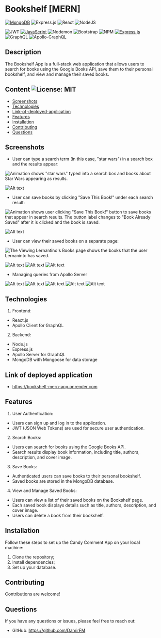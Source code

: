 # Bookshelf [MERN]
[![MongoDB](https://img.shields.io/badge/MongoDB-%234ea94b.svg?style=for-the-badge&logo=mongodb&logoColor=white)](https://www.mongodb.com)
![Express.js](https://img.shields.io/badge/express.js-%23404d59.svg?style=for-the-badge&logo=express&logoColor=%2361DAFB)
![React](https://img.shields.io/badge/react-%2320232a.svg?style=for-the-badge&logo=react&logoColor=%2361DAFB)
![NodeJS](https://img.shields.io/badge/node.js-6DA55F?style=for-the-badge&logo=node.js&logoColor=white)


![JWT](https://img.shields.io/badge/JWT-black?style=for-the-badge&logo=JSON%20web%20tokens)
[![JavaScript](https://img.shields.io/badge/JavaScript-F7DF1E?style=for-the-badge&logo=javascript&logoColor=black)](https://www.javascript.com)
![Nodemon](https://img.shields.io/badge/Nodemon-76D04B.svg?style=for-the-badge&logo=Nodemon&logoColor=white)
![Bootstrap](https://img.shields.io/badge/Bootstrap-7952B3.svg?style=for-the-badge&logo=Bootstrap&logoColor=white)
![NPM](https://img.shields.io/badge/NPM-%23CB3837.svg?style=for-the-badge&logo=npm&logoColor=white)
[![Express.js](https://img.shields.io/badge/Express.js-000000?style=for-the-badge&logo=express&logoColor=white)](https://expressjs.com/)
![GraphQL](https://img.shields.io/badge/GraphQL-E10098.svg?style=for-the-badge&logo=GraphQL&logoColor=white)
![Apollo-GraphQL](https://img.shields.io/badge/-ApolloGraphQL-311C87?style=for-the-badge&logo=apollo-graphql)

## Description

The Bookshelf App is a full-stack web application that allows users to search for books using the Google Books API, save them to their personal bookshelf, and view and manage their saved books.

## Content ![License: MIT](https://img.shields.io/badge/License-MIT-yellow.svg) 

- [Screenshots](#Screenshots)
- [Technologies](#Technologies)
- [Link-of-deployed-application](#Link-of-deployed-application)
- [Features](#Features)
- [Installation](#Installation)
- [Contributing](#Contributing)
- [Questions](#Questions)

## Screenshots

- User can type a search term (in this case, "star wars") in a search box and the results appear:

![Animation shows "star wars" typed into a search box and books about Star Wars appearing as results.](./assets/21-mern-homework-demo-01.gif)

![Alt text](./assets/1.png "Welcome screen1")


- User can save books by clicking "Save This Book!" under each search result:

![Animation shows user clicking "Save This Book!" button to save books that appear in search results. The button label changes to "Book Already Saved" after it is clicked and the book is saved.](./assets/21-mern-homework-demo-02.gif)

![Alt text](./assets/2.png "Welcome screen2")

- User can view their saved books on a separate page:

![The Viewing Lernantino's Books page shows the books that the user Lernaninto has saved.](./Assets/21-mern-homework-demo-03.gif)

![Alt text](./assets/3.png "Login page")
![Alt text](./assets/4.png "SignUp page")
![Alt text](./assets/5.png "Separate page")

- Managing queries from Apollo Server 

![Alt text](./assets/Login.png "Login query")
![Alt text](./assets/Query_ME.png "Query_ME")
![Alt text](./assets/Signup.png "Signup query")
![Alt text](./assets/SaveBook.png "SaveBook query")
![Alt text](./assets/RemoveBook.png "RemoveBook query")

## Technologies

1. Frontend:
- React.js
- Apollo Client for GraphQL

2. Backend:
- Node.js
- Express.js
- Apollo Server for GraphQL
- MongoDB with Mongoose for data storage

## Link of deployed application

- https://bookshelf-mern-app.onrender.com

## Features

1. User Authentication:
- Users can sign up and log in to the application.
- JWT (JSON Web Tokens) are used for secure user authentication.
2. Search Books:
- Users can search for books using the Google Books API.
- Search results display book information, including title, authors, description, and cover image.
3. Save Books:
- Authenticated users can save books to their personal bookshelf.
- Saved books are stored in the MongoDB database.
4. View and Manage Saved Books:
- Users can view a list of their saved books on the Bookshelf page.
- Each saved book displays details such as title, authors, description, and cover image.
- Users can delete a book from their bookshelf.

## Installation

Follow these steps to set up the Candy Comment App on your local machine:

1. Clone the repository;
2. Install dependencies;
3. Set up your database.

## Contributing

Contributions are welcome!

## Questions
If you have any questions or issues, please feel free to reach out:
- GitHub: https://github.com/DamirFM
